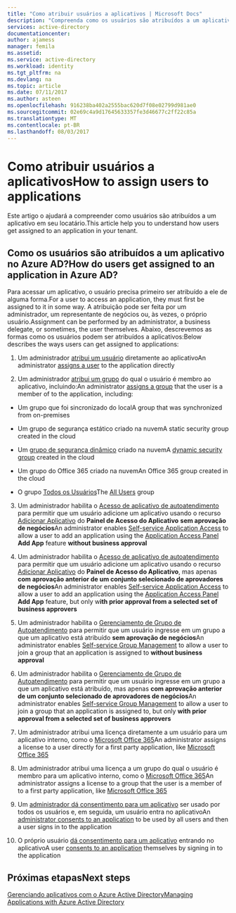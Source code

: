```yaml
---
title: "Como atribuir usuários a aplicativos | Microsoft Docs"
description: "Compreenda como os usuários são atribuídos a um aplicativo em seu locatário"
services: active-directory
documentationcenter: 
author: ajamess
manager: femila
ms.assetid: 
ms.service: active-directory
ms.workload: identity
ms.tgt_pltfrm: na
ms.devlang: na
ms.topic: article
ms.date: 07/11/2017
ms.author: asteen
ms.openlocfilehash: 916238ba402a2555bac620d7f08e02799d981ae0
ms.sourcegitcommit: 02e69c4a9d17645633357fe3d46677c2ff22c85a
ms.translationtype: MT
ms.contentlocale: pt-BR
ms.lasthandoff: 08/03/2017
---
```

# <a name="how-to-assign-users-to-applications"></a><span data-ttu-id="da516-103">Como atribuir usuários a aplicativos</span><span class="sxs-lookup"><span data-stu-id="da516-103">How to assign users to applications</span></span>

<span data-ttu-id="da516-104">Este artigo o ajudará a compreender como usuários são atribuídos a um aplicativo em seu locatário.</span><span class="sxs-lookup"><span data-stu-id="da516-104">This article help you to understand how users get assigned to an application in your tenant.</span></span>

## <a name="how-do-users-get-assigned-to-an-application-in-azure-ad"></a><span data-ttu-id="da516-105">Como os usuários são atribuídos a um aplicativo no Azure AD?</span><span class="sxs-lookup"><span data-stu-id="da516-105">How do users get assigned to an application in Azure AD?</span></span>

<span data-ttu-id="da516-106">Para acessar um aplicativo, o usuário precisa primeiro ser atribuído a ele de alguma forma.</span><span class="sxs-lookup"><span data-stu-id="da516-106">For a user to access an application, they must first be assigned to it in some way.</span></span> <span data-ttu-id="da516-107">A atribuição pode ser feita por um administrador, um representante de negócios ou, às vezes, o próprio usuário.</span><span class="sxs-lookup"><span data-stu-id="da516-107">Assignment can be performed by an administrator, a business delegate, or sometimes, the user themselves.</span></span> <span data-ttu-id="da516-108">Abaixo, descrevemos as formas como os usuários podem ser atribuídos a aplicativos:</span><span class="sxs-lookup"><span data-stu-id="da516-108">Below describes the ways users can get assigned to applications:</span></span>

1.  <span data-ttu-id="da516-109">Um administrador [atribui um usuário](https://docs.microsoft.com/azure/active-directory/active-directory-coreapps-assign-user-azure-portal) diretamente ao aplicativo</span><span class="sxs-lookup"><span data-stu-id="da516-109">An administrator [assigns a user](https://docs.microsoft.com/azure/active-directory/active-directory-coreapps-assign-user-azure-portal) to the application directly</span></span>

2.  <span data-ttu-id="da516-110">Um administrador [atribui um grupo](https://docs.microsoft.com/azure/active-directory/active-directory-coreapps-assign-user-azure-portal) do qual o usuário é membro ao aplicativo, incluindo:</span><span class="sxs-lookup"><span data-stu-id="da516-110">An administrator [assigns a group](https://docs.microsoft.com/azure/active-directory/active-directory-coreapps-assign-user-azure-portal) that the user is a member of to the application, including:</span></span>

  * <span data-ttu-id="da516-111">Um grupo que foi sincronizado do local</span><span class="sxs-lookup"><span data-stu-id="da516-111">A group that was synchronized from on-premises</span></span>

  * <span data-ttu-id="da516-112">Um grupo de segurança estático criado na nuvem</span><span class="sxs-lookup"><span data-stu-id="da516-112">A static security group created in the cloud</span></span>

  * <span data-ttu-id="da516-113">Um [grupo de segurança dinâmico](https://docs.microsoft.com/azure/active-directory/active-directory-groups-dynamic-membership-azure-portal) criado na nuvem</span><span class="sxs-lookup"><span data-stu-id="da516-113">A [dynamic security group](https://docs.microsoft.com/azure/active-directory/active-directory-groups-dynamic-membership-azure-portal) created in the cloud</span></span>

  * <span data-ttu-id="da516-114">Um grupo do Office 365 criado na nuvem</span><span class="sxs-lookup"><span data-stu-id="da516-114">An Office 365 group created in the cloud</span></span>

  * <span data-ttu-id="da516-115">O grupo [Todos os Usuários](https://docs.microsoft.com/azure/active-directory/active-directory-accessmanagement-dedicated-groups)</span><span class="sxs-lookup"><span data-stu-id="da516-115">The [All Users](https://docs.microsoft.com/azure/active-directory/active-directory-accessmanagement-dedicated-groups) group</span></span>

3.  <span data-ttu-id="da516-116">Um administrador habilita o [Acesso de aplicativo de autoatendimento](https://docs.microsoft.com/azure/active-directory/active-directory-self-service-application-access) para permitir que um usuário adicione um aplicativo usando o recurso [Adicionar Aplicativo](https://docs.microsoft.com/azure/active-directory/active-directory-saas-access-panel-introduction) do **Painel de Acesso do Aplicativo** **sem aprovação de negócios**</span><span class="sxs-lookup"><span data-stu-id="da516-116">An administrator enables [Self-service Application Access](https://docs.microsoft.com/azure/active-directory/active-directory-self-service-application-access) to allow a user to add an application using the [Application Access Panel](https://docs.microsoft.com/azure/active-directory/active-directory-saas-access-panel-introduction) **Add App** feature **without business approval**</span></span>

4.  <span data-ttu-id="da516-117">Um administrador habilita o [Acesso de aplicativo de autoatendimento](https://docs.microsoft.com/azure/active-directory/active-directory-self-service-application-access) para permitir que um usuário adicione um aplicativo usando o recurso [Adicionar Aplicativo](https://docs.microsoft.com/azure/active-directory/active-directory-saas-access-panel-introduction) do **Painel de Acesso do Aplicativo**, mas apenas **com aprovação anterior de um conjunto selecionado de aprovadores de negócios**</span><span class="sxs-lookup"><span data-stu-id="da516-117">An administrator enables [Self-service Application Access](https://docs.microsoft.com/azure/active-directory/active-directory-self-service-application-access) to allow a user to add an application using the [Application Access Panel](https://docs.microsoft.com/azure/active-directory/active-directory-saas-access-panel-introduction) **Add App** feature, but only w**ith prior approval from a selected set of business approvers**</span></span>

5.  <span data-ttu-id="da516-118">Um administrador habilita o [Gerenciamento de Grupo de Autoatendimento](https://docs.microsoft.com/azure/active-directory/active-directory-accessmanagement-self-service-group-management) para permitir que um usuário ingresse em um grupo a que um aplicativo está atribuído **sem aprovação de negócios**</span><span class="sxs-lookup"><span data-stu-id="da516-118">An administrator enables [Self-service Group Management](https://docs.microsoft.com/azure/active-directory/active-directory-accessmanagement-self-service-group-management) to allow a user to join a group that an application is assigned to **without business approval**</span></span>

6.  <span data-ttu-id="da516-119">Um administrador habilita o [Gerenciamento de Grupo de Autoatendimento](https://docs.microsoft.com/azure/active-directory/active-directory-accessmanagement-self-service-group-management) para permitir que um usuário ingresse em um grupo a que um aplicativo está atribuído, mas apenas **com aprovação anterior de um conjunto selecionado de aprovadores de negócios**</span><span class="sxs-lookup"><span data-stu-id="da516-119">An administrator enables [Self-service Group Management](https://docs.microsoft.com/azure/active-directory/active-directory-accessmanagement-self-service-group-management) to allow a user to join a group that an application is assigned to, but only **with prior approval from a selected set of business approvers**</span></span>

7.  <span data-ttu-id="da516-120">Um administrador atribui uma licença diretamente a um usuário para um aplicativo interno, como o [Microsoft Office 365](http://products.office.com/)</span><span class="sxs-lookup"><span data-stu-id="da516-120">An administrator assigns a license to a user directly for a first party application, like [Microsoft Office 365](http://products.office.com/)</span></span>

8.  <span data-ttu-id="da516-121">Um administrador atribui uma licença a um grupo do qual o usuário é membro para um aplicativo interno, como o [Microsoft Office 365](http://products.office.com/)</span><span class="sxs-lookup"><span data-stu-id="da516-121">An administrator assigns a license to a group that the user is a member of to a first party application, like [Microsoft Office 365](http://products.office.com/)</span></span>

9.  <span data-ttu-id="da516-122">Um [administrador dá consentimento para um aplicativo](https://docs.microsoft.com/azure/active-directory/develop/active-directory-devhowto-multi-tenant-overview#understanding-user-and-admin-consent) ser usado por todos os usuários e, em seguida, um usuário entra no aplicativo</span><span class="sxs-lookup"><span data-stu-id="da516-122">An [administrator consents to an application](https://docs.microsoft.com/azure/active-directory/develop/active-directory-devhowto-multi-tenant-overview#understanding-user-and-admin-consent) to be used by all users and then a user signs in to the application</span></span>

10. <span data-ttu-id="da516-123">O próprio usuário [dá consentimento para um aplicativo](https://docs.microsoft.com/azure/active-directory/develop/active-directory-devhowto-multi-tenant-overview#understanding-user-and-admin-consent) entrando no aplicativo</span><span class="sxs-lookup"><span data-stu-id="da516-123">A user [consents to an application](https://docs.microsoft.com/azure/active-directory/develop/active-directory-devhowto-multi-tenant-overview#understanding-user-and-admin-consent) themselves by signing in to the application</span></span>

## <a name="next-steps"></a><span data-ttu-id="da516-124">Próximas etapas</span><span class="sxs-lookup"><span data-stu-id="da516-124">Next steps</span></span>
[<span data-ttu-id="da516-125">Gerenciando aplicativos com o Azure Active Directory</span><span class="sxs-lookup"><span data-stu-id="da516-125">Managing Applications with Azure Active Directory</span></span>](active-directory-enable-sso-scenario.md)

